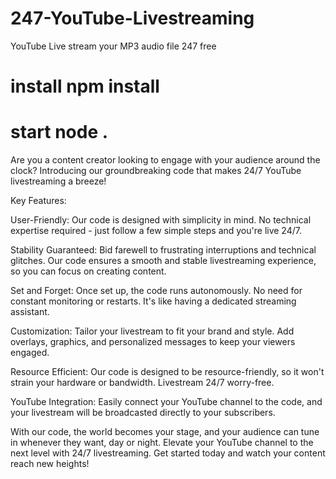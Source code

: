 # 247-YouTube-Livestreaming
YouTube Live stream your MP3 audio file 247 free

# install npm install
# start node .

Are you a content creator looking to engage with your audience around the clock? Introducing our groundbreaking code that makes 24/7 YouTube livestreaming a breeze!

Key Features:

User-Friendly: Our code is designed with simplicity in mind. No technical expertise required - just follow a few simple steps and you're live 24/7.

Stability Guaranteed: Bid farewell to frustrating interruptions and technical glitches. Our code ensures a smooth and stable livestreaming experience, so you can focus on creating content.

Set and Forget: Once set up, the code runs autonomously. No need for constant monitoring or restarts. It's like having a dedicated streaming assistant.

Customization: Tailor your livestream to fit your brand and style. Add overlays, graphics, and personalized messages to keep your viewers engaged.

Resource Efficient: Our code is designed to be resource-friendly, so it won't strain your hardware or bandwidth. Livestream 24/7 worry-free.

YouTube Integration: Easily connect your YouTube channel to the code, and your livestream will be broadcasted directly to your subscribers.



With our code, the world becomes your stage, and your audience can tune in whenever they want, day or night. Elevate your YouTube channel to the next level with 24/7 livestreaming. Get started today and watch your content reach new heights!

